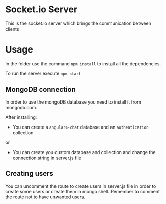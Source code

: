 # Socket.io Server

This is the socket.io server which brings the communication between clients

# Usage
In the folder use the command `npm install` to install all the dependencies.

To run the server execute `npm start`

## MongoDB connection
In order to use the mongoDB database you need to install it from mongodb.com.

After installing:
- You can create a `angular4-chat` database and an `authentication` collection

or

- You can create you custom database and collection and change the connection string in server.js file

## Creating users
You can uncomment the route to create users in server.js file in order to create some users or create them in mongo shell.
Remember to comment the route not to have unwanted users.
